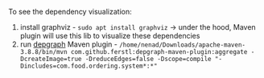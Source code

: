 To see the dependency visualization:
1. install graphviz - `sudo apt install graphviz` -> under the hood, Maven plugin will use this lib to visualize these
dependencies
2. run [depgraph](https://github.com/ferstl/depgraph-maven-plugin) Maven plugin - `/home/nenad/Downloads/apache-maven-3.8.8/bin/mvn com.github.ferstl:depgraph-maven-plugin:aggregate -DcreateImage=true -DreduceEdges=false -Dscope=compile "-Dincludes=com.food.ordering.system*:*"`
